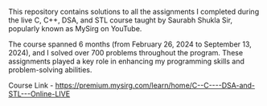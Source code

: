 This repository contains solutions to all the assignments I completed during the live C, C++, DSA, and STL course taught by Saurabh Shukla Sir, popularly known as MySirg on YouTube.

The course spanned 6 months (from February 26, 2024 to September 13, 2024), and I solved over 700 problems throughout the program. These assignments played a key role in enhancing my programming skills and problem-solving abilities.

Course Link - https://premium.mysirg.com/learn/home/C--C----DSA-and-STL---Online-LIVE
